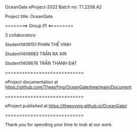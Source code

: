 OceanGate
eProject-2022 Batch no: T1.2208.A2

Project title: OceanGate

========> Group 01 <=========

3 collaborators:

Student1409151  PHAN THẾ VINH	

Student1409683  TRẦN RA XIN

Student1409676  TRẦN THÀNH ĐẠT

============================

eProject documentation at https://github.com/TheesYing/OceanGate/tree/main/Document

============================

eProject published at https://theesying.github.io/OceanGate/

============================

Thank you for spending your time to look at our work.
